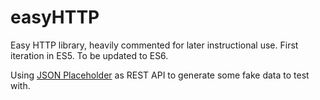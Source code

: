 # easyHTTP
Easy HTTP library, heavily commented for later instructional use. First iteration in ES5. To be updated to ES6.

Using [JSON Placeholder](https://jsonplaceholder.typicode.com/) as REST API to generate some fake data to test with.
